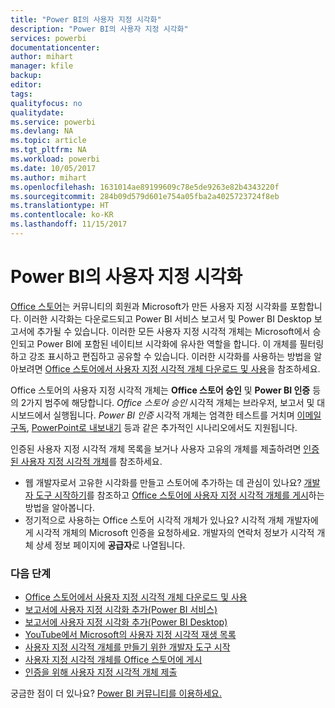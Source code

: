 ```yaml
---
title: "Power BI의 사용자 지정 시각화"
description: "Power BI의 사용자 지정 시각화"
services: powerbi
documentationcenter: 
author: mihart
manager: kfile
backup: 
editor: 
tags: 
qualityfocus: no
qualitydate: 
ms.service: powerbi
ms.devlang: NA
ms.topic: article
ms.tgt_pltfrm: NA
ms.workload: powerbi
ms.date: 10/05/2017
ms.author: mihart
ms.openlocfilehash: 1631014ae89199609c78e5de9263e82b4343220f
ms.sourcegitcommit: 284b09d579d601e754a05fba2a4025723724f8eb
ms.translationtype: HT
ms.contentlocale: ko-KR
ms.lasthandoff: 11/15/2017
---
```

# <a name="custom-visualizations-in-power-bi"></a>Power BI의 사용자 지정 시각화
[Office 스토어](https://appsource.microsoft.com/marketplace/apps?product=power-bi-visuals)는 커뮤니티의 회원과 Microsoft가 만든 사용자 지정 시각화를 포함합니다. 이러한 시각화는 다운로드되고 Power BI 서비스 보고서 및 Power BI Desktop 보고서에 추가될 수 있습니다. 이러한 모든 사용자 지정 시각적 개체는 Microsoft에서 승인되고 Power BI에 포함된 네이티브 시각화에 유사한 역할을 합니다. 이 개체를 필터링하고 강조 표시하고 편집하고 공유할 수 있습니다. 이러한 시각화를 사용하는 방법을 알아보려면 [Office 스토어에서 사용자 지정 시각적 개체 다운로드 및 사용](service-custom-visuals-office-store.md)을 참조하세요.

Office 스토어의 사용자 지정 시각적 개체는 **Office 스토어 승인** 및 **Power BI 인증** 등의 2가지 범주에 해당합니다. *Office 스토어 승인* 시각적 개체는 브라우저, 보고서 및 대시보드에서 실행됩니다.  *Power BI 인증* 시각적 개체는 엄격한 테스트를 거치며 [이메일 구독](service-report-subscribe.md), [PowerPoint로 내보내기](service-publish-to-powerpoint.md) 등과 같은 추가적인 시나리오에서도 지원됩니다.

인증된 사용자 지정 시각적 개체 목록을 보거나 사용자 고유의 개체를 제출하려면 [인증된 사용자 지정 시각적 개체](power-bi-custom-visuals-certified.md)를 참조하세요.

* 웹 개발자로서 고유한 시각화를 만들고 스토어에 추가하는 데 관심이 있나요?  [개발자 도구 시작하기](service-custom-visuals-getting-started-with-developer-tools.md)를 참조하고 [Office 스토어에 사용자 지정 시각적 개체를 게시](https://appsource.microsoft.com/marketplace/apps?product=power-bi-visuals)하는 방법을 알아봅니다.
* 정기적으로 사용하는 Office 스토어 시각적 개체가 있나요? 시각적 개체 개발자에게 시각적 개체의 Microsoft 인증을 요청하세요.  개발자의 연락처 정보가 시각적 개체 상세 정보 페이지에 **공급자**로 나열됩니다.

### <a name="next-steps"></a>다음 단계
* [Office 스토어에서 사용자 지정 시각적 개체 다운로드 및 사용](service-custom-visuals-office-store.md)
* [보고서에 사용자 지정 시각화 추가(Power BI 서비스)](power-bi-report-add-custom-visual.md)
* [보고서에 사용자 지정 시각화 추가(Power BI Desktop)](power-bi-custom-visuals-use.md)
* [YouTube에서 Microsoft의 사용자 지정 시각적 재생 목록](https://www.youtube.com/playlist?list=PL1N57mwBHtN1vIjfvuBIzZllrmKo-Vz6x)  
* [사용자 지정 시각적 개체를 만들기 위한 개발자 도구 시작](service-custom-visuals-getting-started-with-developer-tools.md)
* [사용자 지정 시각적 개체를 Office 스토어에 게시](developer/office-store.md)  
* [인증을 위해 사용자 지정 시각적 개체 제출](power-bi-custom-visuals-certified.md)

궁금한 점이 더 있나요? [Power BI 커뮤니티를 이용하세요.](http://community.powerbi.com/)


